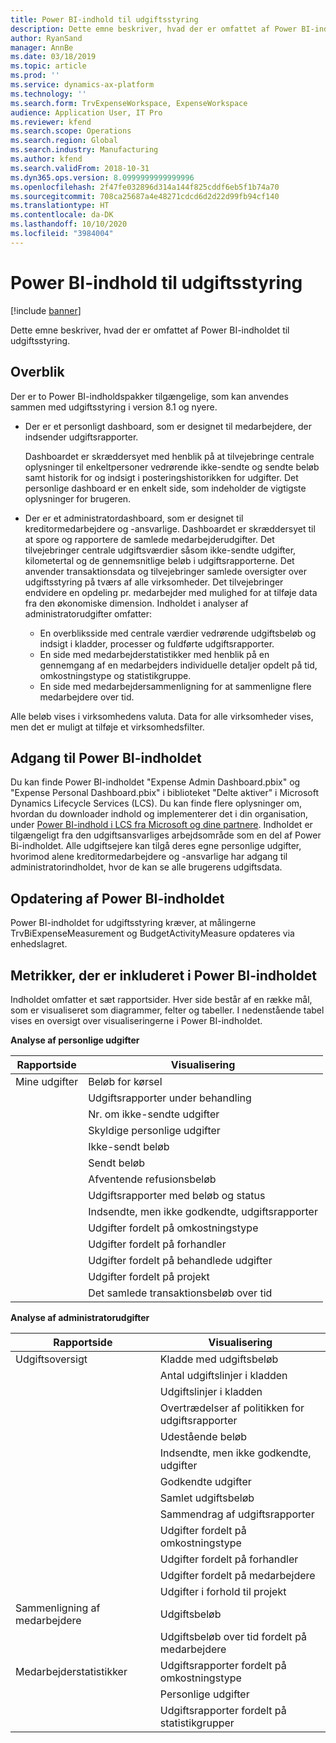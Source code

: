 ```yaml
---
title: Power BI-indhold til udgiftsstyring
description: Dette emne beskriver, hvad der er omfattet af Power BI-indholdspakken til udgiftsstyring.
author: RyanSand
manager: AnnBe
ms.date: 03/18/2019
ms.topic: article
ms.prod: ''
ms.service: dynamics-ax-platform
ms.technology: ''
ms.search.form: TrvExpenseWorkspace, ExpenseWorkspace
audience: Application User, IT Pro
ms.reviewer: kfend
ms.search.scope: Operations
ms.search.region: Global
ms.search.industry: Manufacturing
ms.author: kfend
ms.search.validFrom: 2018-10-31
ms.dyn365.ops.version: 8.0999999999999996
ms.openlocfilehash: 2f47fe032896d314a144f825cddf6eb5f1b74a70
ms.sourcegitcommit: 708ca25687a4e48271cdcd6d2d22d99fb94cf140
ms.translationtype: HT
ms.contentlocale: da-DK
ms.lasthandoff: 10/10/2020
ms.locfileid: "3984004"
---
```

# <a name="expense-management-power-bi-content"></a>Power BI-indhold til udgiftsstyring

[!include [banner](../includes/banner.md)]

Dette emne beskriver, hvad der er omfattet af Power BI-indholdet til udgiftsstyring. 

## <a name="overview"></a>Overblik
Der er to Power BI-indholdspakker tilgængelige, som kan anvendes sammen med udgiftsstyring i version 8.1 og nyere. 
- Der er et personligt dashboard, som er designet til medarbejdere, der indsender udgiftsrapporter. 

  Dashboardet er skræddersyet med henblik på at tilvejebringe centrale oplysninger til enkeltpersoner vedrørende ikke-sendte og sendte beløb samt historik for og indsigt i posteringshistorikken for udgifter. Det personlige dashboard er en enkelt side, som indeholder de vigtigste oplysninger for brugeren.

- Der er et administratordashboard, som er designet til kreditormedarbejdere og -ansvarlige. Dashboardet er skræddersyet til at spore og rapportere de samlede medarbejderudgifter. Det tilvejebringer centrale udgiftsværdier såsom ikke-sendte udgifter, kilometertal og de gennemsnitlige beløb i udgiftsrapporterne. Det anvender transaktionsdata og tilvejebringer samlede oversigter over udgiftsstyring på tværs af alle virksomheder. Det tilvejebringer endvidere en opdeling pr. medarbejder med mulighed for at tilføje data fra den økonomiske dimension. Indholdet i analyser af administratorudgifter omfatter: 
  - En overbliksside med centrale værdier vedrørende udgiftsbeløb og indsigt i kladder, processer og fuldførte udgiftsrapporter. 
  - En side med medarbejderstatistikker med henblik på en gennemgang af en medarbejders individuelle detaljer opdelt på tid, omkostningstype og statistikgruppe. 
  - En side med medarbejdersammenligning for at sammenligne flere medarbejdere over tid. 

Alle beløb vises i virksomhedens valuta. Data for alle virksomheder vises, men det er muligt at tilføje et virksomhedsfilter. 

## <a name="accessing-the-power-bi-content"></a>Adgang til Power BI-indholdet
Du kan finde Power BI-indholdet "Expense Admin Dashboard.pbix" og "Expense Personal Dashboard.pbix" i biblioteket "Delte aktiver" i Microsoft Dynamics Lifecycle Services (LCS). Du kan finde flere oplysninger om, hvordan du downloader indhold og implementerer det i din organisation, under [Power BI-indhold i LCS fra Microsoft og dine partnere](https://blogs.msdn.microsoft.com/dynamicsaxbi/2016/12/12/power-bi-content-from-microsoft-and-your-partners/).
Indholdet er tilgængeligt fra den udgiftsansvarliges arbejdsområde som en del af Power Bi-indholdet. Alle udgiftsejere kan tilgå deres egne personlige udgifter, hvorimod alene kreditormedarbejdere og -ansvarlige har adgang til administratorindholdet, hvor de kan se alle brugerens udgiftsdata.

## <a name="refreshing-the-power-bi-content"></a>Opdatering af Power BI-indholdet
Power BI-indholdet for udgiftsstyring kræver, at målingerne TrvBiExpenseMeasurement og BudgetActivityMeasure opdateres via enhedslagret. 

## <a name="metrics-that-are-included-in-the-power-bi-content"></a>Metrikker, der er inkluderet i Power BI-indholdet
Indholdet omfatter et sæt rapportsider. Hver side består af en række mål, som er visualiseret som diagrammer, felter og tabeller. I nedenstående tabel vises en oversigt over visualiseringerne i Power BI-indholdet.

**Analyse af personlige udgifter**

| Rapportside | Visualisering                             |
|-------------|-------------------------------------------|
| Mine udgifter | Beløb for kørsel                         |
|             | Udgiftsrapporter under behandling                |
|             | Nr. om ikke-sendte udgifter               |
|             | Skyldige personlige udgifter              |
|             | Ikke-sendt beløb                        |
|             | Sendt beløb                          |
|             | Afventende refusionsbeløb             |
|             | Udgiftsrapporter med beløb og status   |
|             | Indsendte, men ikke godkendte, udgiftsrapporter  |
|             | Udgifter fordelt på omkostningstype                     |
|             | Udgifter fordelt på forhandler                      |
|             | Udgifter fordelt på behandlede udgifter            |
|             | Udgifter fordelt på projekt                       |
|             | Det samlede transaktionsbeløb over tid        |

**Analyse af administratorudgifter**

| Rapportside         | Visualisering                           |           
|---------------------|-----------------------------------------|
| Udgiftsoversigt    | Kladde med udgiftsbeløb                   |
|                     | Antal udgiftslinjer i kladden           |
|                     | Udgiftslinjer i kladden                     |
|                     | Overtrædelser af politikken for udgiftsrapporter        |
|                     | Udestående beløb                      |
|                     | Indsendte, men ikke godkendte, udgifter       |
|                     | Godkendte udgifter                       |
|                     | Samlet udgiftsbeløb                    |
|                     | Sammendrag af udgiftsrapporter                |
|                     | Udgifter fordelt på omkostningstype                   |
|                     | Udgifter fordelt på forhandler                    |
|                     | Udgifter fordelt på medarbejdere                   |
|                     | Udgifter i forhold til projekt                     |
| Sammenligning af medarbejdere | Udgiftsbeløb                         |
|                     | Udgiftsbeløb over tid fordelt på medarbejdere   |
| Medarbejderstatistikker | Udgiftsrapporter fordelt på omkostningstype            |
|                     | Personlige udgifter                       |
|                     | Udgiftsrapporter fordelt på statistikgrupper     |
